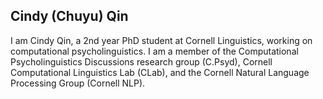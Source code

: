 ## Cindy (Chuyu) Qin

I am Cindy Qin, a 2nd year PhD student at Cornell Linguistics, working on computational psycholinguistics. I am a member of the Computational Psycholinguistics Discussions research group (C.Psyd), Cornell Computational Linguistics Lab (CLab), and the Cornell Natural Language Processing Group (Cornell NLP).
